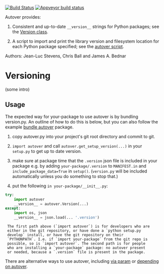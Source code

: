 [![Build Status](https://travis-ci.org/ioam/autover.svg?branch=master)](https://travis-ci.org/ioam/autover)
[![Appveyor build status](https://ci.appveyor.com/api/projects/status/eiy3sn7hja2nf6dc/branch/master?svg=true)](https://ci.appveyor.com/project/ioam/autover/branch/master)



Autover provides:

  1. Consistent and up-to-date `__version__` strings for Python
     packages; see the [Version
     class](https://github.com/ioam/autover/blob/master/autover/__init__.py).

  2. A script to import and print the library version and filesystem
     location for each Python package specified; see the [autover
     script](https://github.com/ioam/autover/blob/master/scripts/autover).

Authors: Jean-Luc Stevens, Chris Ball and James A. Bednar

# Versioning

(some intro)

## Usage

The expected way for your-package to use autover is by bundling
version.py.  An outline of how to do this is below, but you can also
follow the example [bundle
autover](https://github.com/ioam/autover/tree/master/examples/pkg_bundle)
package.

  1. copy autover.py into your project's git root directory and commit
     to git.
  
  2. `import autover` and call `autover.get_setup_version(...)` in
     your `setup.py` to get up to date version.
  
  3. make sure at package time that the `.version` json file is included
     in your package e.g. by adding `your-package/.version` to
     `MANIFEST.in` and `include_package_data=True` in
     `setup()`. (`version.py` will be included automatically unless you
     do something to stop that.)
     
  4. put the following `in your-package/__init__.py`:

```python
try:
    import autover
    __version__ = autover.Version(...)
except:
    import os, json
    __version__ = json.load(... '.version')
```

     The first path above (`import autover`) is for developers who are
     either in the git repository, or have done a `python setup.py
     develop` install, or have the git repository on their
     `PYTHONPATH`. I.e. if `import your-package` from the git repo is
     possible, so is `import autover`. The second path is for people
     who are installing a `your-package` package: no autover present
     or needed, because a `.version` file is present in the package.


There are alternative ways to use autover, including [via
param](https://github.com/ioam/autover/tree/master/examples/pkg_params)
or [depending on
autover](https://github.com/ioam/autover/tree/master/examples/pkg_depend).

